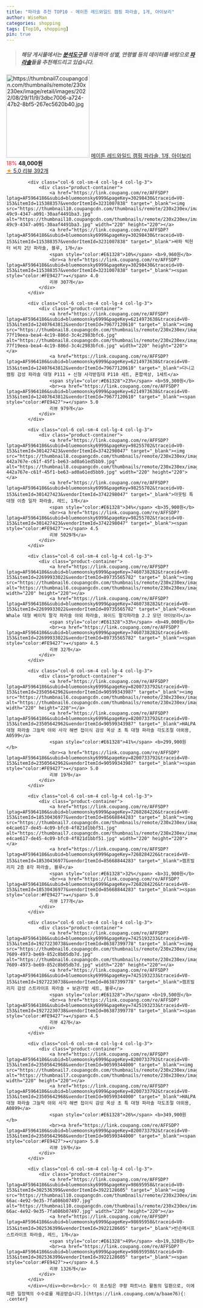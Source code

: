 ```yaml
---
title: "파라솔 추천 TOP10 - 메이튼 레드와일드 캠핑 파라솔, 1개, 아이보리"
author: WiseMan
categories: shopping
tags: [Top10, shopping]
pin: true
---
```


> ##### 해당 게시물에서는 [**분석도구**](https://itemscout.io/)를 이용하여 **성별**, **연령별** 등의 데이터를 바탕으로 [**파라솔**](https://link.coupang.com/a/baae76)들을 추천해드리고 있습니다.
<div class="container"><div class="row">
            <div class="col-6 col-sm-4 col-lg-4 col-lg-3">
                <div class="product-container">
                    <a href="https://link.coupang.com/re/AFFSDP?lptag=AF5964186&subid=bluemoonsky6999&pageKey=6740406596&traceid=V0-153&itemId=15733709373&vendorItemId=82947658944" target="_blank"><img src="https://thumbnail7.coupangcdn.com/thumbnails/remote/230x230ex/image/retail/images/2022/08/29/11/9/3dbc7006-a724-47b2-8bf5-267ec5620b40.jpg" alt="https://thumbnail7.coupangcdn.com/thumbnails/remote/230x230ex/image/retail/images/2022/08/29/11/9/3dbc7006-a724-47b2-8bf5-267ec5620b40.jpg" width="220" height="220"></a>
                    <a href="https://link.coupang.com/re/AFFSDP?lptag=AF5964186&subid=bluemoonsky6999&pageKey=6740406596&traceid=V0-153&itemId=15733709373&vendorItemId=82947658944" target="_blank">메이튼 레드와일드 캠핑 파라솔, 1개, 아이보리</a>
                    <span style="color:#E61328">18%</span> <b>48,000원</b>
                    <br><a href="https://link.coupang.com/re/AFFSDP?lptag=AF5964186&subid=bluemoonsky6999&pageKey=6740406596&traceid=V0-153&itemId=15733709373&vendorItemId=82947658944" target="_blank"><span style="color:#FE9427">★</span> 5.0
                    리뷰 392개</a>
                </div>
            </div>
            
            <div class="col-6 col-sm-4 col-lg-4 col-lg-3">
                <div class="product-container">
                    <a href="https://link.coupang.com/re/AFFSDP?lptag=AF5964186&subid=bluemoonsky6999&pageKey=30298430&traceid=V0-153&itemId=115388357&vendorItemId=3231007838" target="_blank"><img src="https://thumbnail10.coupangcdn.com/thumbnails/remote/230x230ex/image/retail/images/2017/08/09/10/1/c3820a83-49c9-4347-a091-30aaf4491ba3.jpg" alt="https://thumbnail10.coupangcdn.com/thumbnails/remote/230x230ex/image/retail/images/2017/08/09/10/1/c3820a83-49c9-4347-a091-30aaf4491ba3.jpg" width="220" height="220"></a>
                    <a href="https://link.coupang.com/re/AFFSDP?lptag=AF5964186&subid=bluemoonsky6999&pageKey=30298430&traceid=V0-153&itemId=115388357&vendorItemId=3231007838" target="_blank">싸파 빅헌터 비치 2단 파라솔, 블루, 1개</a>
                    <span style="color:#E61328">10%</span> <b>9,960원</b>
                    <br><a href="https://link.coupang.com/re/AFFSDP?lptag=AF5964186&subid=bluemoonsky6999&pageKey=30298430&traceid=V0-153&itemId=115388357&vendorItemId=3231007838" target="_blank"><span style="color:#FE9427">★</span> 4.0
                    리뷰 307개</a>
                </div>
            </div>
            
            <div class="col-6 col-sm-4 col-lg-4 col-lg-3">
                <div class="product-container">
                    <a href="https://link.coupang.com/re/AFFSDP?lptag=AF5964186&subid=bluemoonsky6999&pageKey=6214973638&traceid=V0-153&itemId=12407643812&vendorItemId=79677120610" target="_blank"><img src="https://thumbnail8.coupangcdn.com/thumbnails/remote/230x230ex/image/retail/images/2980517477487825-77f19eea-bea4-4c19-886d-3c4c2983bfc6.jpg" alt="https://thumbnail8.coupangcdn.com/thumbnails/remote/230x230ex/image/retail/images/2980517477487825-77f19eea-bea4-4c19-886d-3c4c2983bfc6.jpg" width="220" height="220"></a>
                    <a href="https://link.coupang.com/re/AFFSDP?lptag=AF5964186&subid=bluemoonsky6999&pageKey=6214973638&traceid=V0-153&itemId=12407643812&vendorItemId=79677120610" target="_blank">다니고 캠핑 감성 파라솔 대형 P111 + 신형 사각받침대 P110 세트, 혼합색상, 1세트</a>
                    <span style="color:#E61328">23%</span> <b>59,300원</b>
                    <br><a href="https://link.coupang.com/re/AFFSDP?lptag=AF5964186&subid=bluemoonsky6999&pageKey=6214973638&traceid=V0-153&itemId=12407643812&vendorItemId=79677120610" target="_blank"><span style="color:#FE9427">★</span> 5.0
                    리뷰 979개</a>
                </div>
            </div>
            
            <div class="col-6 col-sm-4 col-lg-4 col-lg-3">
                <div class="product-container">
                    <a href="https://link.coupang.com/re/AFFSDP?lptag=AF5964186&subid=bluemoonsky6999&pageKey=98255702&traceid=V0-153&itemId=301427423&vendorItemId=3742298047" target="_blank"><img src="https://thumbnail8.coupangcdn.com/thumbnails/remote/230x230ex/image/retail/images/1247403426227403-442a767e-c61f-45f1-be63-ad0a61ed5bb9.jpg" alt="https://thumbnail8.coupangcdn.com/thumbnails/remote/230x230ex/image/retail/images/1247403426227403-442a767e-c61f-45f1-be63-ad0a61ed5bb9.jpg" width="220" height="220"></a>
                    <a href="https://link.coupang.com/re/AFFSDP?lptag=AF5964186&subid=bluemoonsky6999&pageKey=98255702&traceid=V0-153&itemId=301427423&vendorItemId=3742298047" target="_blank">아웃팅 특대형 이층 일자 파라솔, 레드, 1개</a>
                    <span style="color:#E61328">34%</span> <b>35,900원</b>
                    <br><a href="https://link.coupang.com/re/AFFSDP?lptag=AF5964186&subid=bluemoonsky6999&pageKey=98255702&traceid=V0-153&itemId=301427423&vendorItemId=3742298047" target="_blank"><span style="color:#FE9427">★</span> 4.5
                    리뷰 5029개</a>
                </div>
            </div>
            
            <div class="col-6 col-sm-4 col-lg-4 col-lg-3">
                <div class="product-container">
                    <a href="https://link.coupang.com/re/AFFSDP?lptag=AF5964186&subid=bluemoonsky6999&pageKey=7460738282&traceid=V0-153&itemId=22699933022&vendorItemId=89735565782" target="_blank"><img src="https://thumbnail6.coupangcdn.com/thumbnails/remote/230x230ex/image/vendor_inventory/4e59/7b549e02555a2711377c4f58d31efd03ae01d47be882b881cb512771cc34.jpg" alt="https://thumbnail6.coupangcdn.com/thumbnails/remote/230x230ex/image/vendor_inventory/4e59/7b549e02555a2711377c4f58d31efd03ae01d47be882b881cb512771cc34.jpg" width="220" height="220"></a>
                    <a href="https://link.coupang.com/re/AFFSDP?lptag=AF5964186&subid=bluemoonsky6999&pageKey=7460738282&traceid=V0-153&itemId=22699933022&vendorItemId=89735565782" target="_blank">Ocean Whale 대형 베이직 팔각 파라솔 야외 파라솔, 와이드 팔각파라솔 2.2 모던 아이보리</a>
                    <span style="color:#E61328">33%</span> <b>49,000원</b>
                    <br><a href="https://link.coupang.com/re/AFFSDP?lptag=AF5964186&subid=bluemoonsky6999&pageKey=7460738282&traceid=V0-153&itemId=22699933022&vendorItemId=89735565782" target="_blank"><span style="color:#FE9427">★</span> 4.5
                    리뷰 32개</a>
                </div>
            </div>
            
            <div class="col-6 col-sm-4 col-lg-4 col-lg-3">
                <div class="product-container">
                    <a href="https://link.coupang.com/re/AFFSDP?lptag=AF5964186&subid=bluemoonsky6999&pageKey=8200733792&traceid=V0-153&itemId=23505642962&vendorItemId=90599343987" target="_blank"><img src="https://thumbnail6.coupangcdn.com/thumbnails/remote/230x230ex/image/vendor_inventory/5836/e673461c578e25ab4f5f0ed5e6378112393cbcebc3fb22657a4e48a897fc.png" alt="https://thumbnail6.coupangcdn.com/thumbnails/remote/230x230ex/image/vendor_inventory/5836/e673461c578e25ab4f5f0ed5e6378112393cbcebc3fb22657a4e48a897fc.png" width="220" height="220"></a>
                    <a href="https://link.coupang.com/re/AFFSDP?lptag=AF5964186&subid=bluemoonsky6999&pageKey=8200733792&traceid=V0-153&itemId=23505642962&vendorItemId=90599343987" target="_blank">HALPA 대형 파라솔 그늘막 야외 사각 해변 접이식 감성 옥상 초 특 대형 파라솔 각도조절 야외용, A0599</a>
                    <span style="color:#E61328">41%</span> <b>299,900원</b>
                    <br><a href="https://link.coupang.com/re/AFFSDP?lptag=AF5964186&subid=bluemoonsky6999&pageKey=8200733792&traceid=V0-153&itemId=23505642962&vendorItemId=90599343987" target="_blank"><span style="color:#FE9427">★</span> 5.0
                    리뷰 19개</a>
                </div>
            </div>
            
            <div class="col-6 col-sm-4 col-lg-4 col-lg-3">
                <div class="product-container">
                    <a href="https://link.coupang.com/re/AFFSDP?lptag=AF5964186&subid=bluemoonsky6999&pageKey=7268284226&traceid=V0-153&itemId=18530436977&vendorItemId=85668844283" target="_blank"><img src="https://thumbnail7.coupangcdn.com/thumbnails/remote/230x230ex/image/retail/images/1740605464426075-e4cae617-de45-4c09-bfc0-4f821d1bbf51.jpg" alt="https://thumbnail7.coupangcdn.com/thumbnails/remote/230x230ex/image/retail/images/1740605464426075-e4cae617-de45-4c09-bfc0-4f821d1bbf51.jpg" width="220" height="220"></a>
                    <a href="https://link.coupang.com/re/AFFSDP?lptag=AF5964186&subid=bluemoonsky6999&pageKey=7268284226&traceid=V0-153&itemId=18530436977&vendorItemId=85668844283" target="_blank">캠프빌리지 2층 8각 파라솔, 블루</a>
                    <span style="color:#E61328">32%</span> <b>31,900원</b>
                    <br><a href="https://link.coupang.com/re/AFFSDP?lptag=AF5964186&subid=bluemoonsky6999&pageKey=7268284226&traceid=V0-153&itemId=18530436977&vendorItemId=85668844283" target="_blank"><span style="color:#FE9427">★</span> 5.0
                    리뷰 177개</a>
                </div>
            </div>
            
            <div class="col-6 col-sm-4 col-lg-4 col-lg-3">
                <div class="product-container">
                    <a href="https://link.coupang.com/re/AFFSDP?lptag=AF5964186&subid=bluemoonsky6999&pageKey=7425193233&traceid=V0-153&itemId=19272230738&vendorItemId=86387399778" target="_blank"><img src="https://thumbnail6.coupangcdn.com/thumbnails/remote/230x230ex/image/retail/images/2023/06/26/13/0/5c21abbb-7609-4973-be69-852c8b05db7d.jpg" alt="https://thumbnail6.coupangcdn.com/thumbnails/remote/230x230ex/image/retail/images/2023/06/26/13/0/5c21abbb-7609-4973-be69-852c8b05db7d.jpg" width="220" height="220"></a>
                    <a href="https://link.coupang.com/re/AFFSDP?lptag=AF5964186&subid=bluemoonsky6999&pageKey=7425193233&traceid=V0-153&itemId=19272230738&vendorItemId=86387399778" target="_blank">캠프빌리지 감성 스트라이프 파라솔 + 보관가방 세트, 블루</a>
                    <span style="color:#E61328">3%</span> <b>19,500원</b>
                    <br><a href="https://link.coupang.com/re/AFFSDP?lptag=AF5964186&subid=bluemoonsky6999&pageKey=7425193233&traceid=V0-153&itemId=19272230738&vendorItemId=86387399778" target="_blank"><span style="color:#FE9427">★</span> 4.5
                    리뷰 42개</a>
                </div>
            </div>
            
            <div class="col-6 col-sm-4 col-lg-4 col-lg-3">
                <div class="product-container">
                    <a href="https://link.coupang.com/re/AFFSDP?lptag=AF5964186&subid=bluemoonsky6999&pageKey=8200733792&traceid=V0-153&itemId=23505642968&vendorItemId=90599344000" target="_blank"><img src="https://thumbnail7.coupangcdn.com/thumbnails/remote/230x230ex/image/vendor_inventory/99b0/2f45b6711d49d5ca0fd2198447105f1e026211fac4240763d1bf576af550.png" alt="https://thumbnail7.coupangcdn.com/thumbnails/remote/230x230ex/image/vendor_inventory/99b0/2f45b6711d49d5ca0fd2198447105f1e026211fac4240763d1bf576af550.png" width="220" height="220"></a>
                    <a href="https://link.coupang.com/re/AFFSDP?lptag=AF5964186&subid=bluemoonsky6999&pageKey=8200733792&traceid=V0-153&itemId=23505642968&vendorItemId=90599344000" target="_blank">HALPA 대형 파라솔 그늘막 야외 사각 해변 접이식 감성 옥상 초 특 대형 파라솔 각도조절 야외용, A0899</a>
                    <span style="color:#E61328">26%</span> <b>349,900원</b>
                    <br><a href="https://link.coupang.com/re/AFFSDP?lptag=AF5964186&subid=bluemoonsky6999&pageKey=8200733792&traceid=V0-153&itemId=23505642968&vendorItemId=90599344000" target="_blank"><span style="color:#FE9427">★</span> 5.0
                    리뷰 19개</a>
                </div>
            </div>
            
            <div class="col-6 col-sm-4 col-lg-4 col-lg-3">
                <div class="product-container">
                    <a href="https://link.coupang.com/re/AFFSDP?lptag=AF5964186&subid=bluemoonsky6999&pageKey=98695958&traceid=V0-153&itemId=302536399&vendorItemId=3922128605" target="_blank"><img src="https://thumbnail10.coupangcdn.com/thumbnails/remote/230x230ex/image/product/image/vendoritem/2018/10/22/3922128605/52351970-66ac-4e92-9e35-7fa086b07497.jpg" alt="https://thumbnail10.coupangcdn.com/thumbnails/remote/230x230ex/image/product/image/vendoritem/2018/10/22/3922128605/52351970-66ac-4e92-9e35-7fa086b07497.jpg" width="220" height="220"></a>
                    <a href="https://link.coupang.com/re/AFFSDP?lptag=AF5964186&subid=bluemoonsky6999&pageKey=98695958&traceid=V0-153&itemId=302536399&vendorItemId=3922128605" target="_blank">빈슨메시프 스트라이프 파라솔, 레드, 1개</a>
                    <span style="color:#E61328">49%</span> <b>19,320원</b>
                    <br><a href="https://link.coupang.com/re/AFFSDP?lptag=AF5964186&subid=bluemoonsky6999&pageKey=98695958&traceid=V0-153&itemId=302536399&vendorItemId=3922128605" target="_blank"><span style="color:#FE9427">★</span> 4.5
                    리뷰 1326개</a>
                </div>
            </div>
            </div></div><br><br>[👉 이 포스팅은 쿠팡 파트너스 활동의 일환으로, 이에 따른 일정액의 수수료를 제공받습니다.](https://link.coupang.com/a/baae76){: .center}